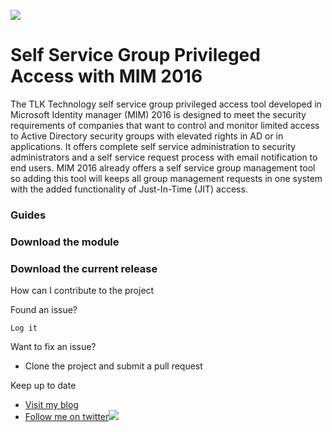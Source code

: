 ![](https://github.com/myFIMGithub/SelfServiceGroupPrivilegedAccess-MIM2016/blob/master/tlktechsmall.jpg)
# Self Service Group Privileged Access with MIM 2016
The TLK Technology self service group privileged access tool developed in Microsoft Identity manager (MIM) 2016 is designed to meet the security requirements of companies that want to 
control and monitor limited access to Active Directory security groups with elevated rights in AD or in applications. It offers complete
self service administration to security administrators and a self service request process with email notification to end users. MIM 2016 already offers
a self service group management tool so adding this tool will keeps all group management requests in one system with the added functionality
of Just-In-Time (JIT) access.

### Guides



### Download the module

### Download the current release
How can I contribute to the project

Found an issue?

    Log it

Want to fix an issue?
*   Clone the project and submit a pull request

Keep up to date
*   [Visit my blog](https://tlktechidentitythoughts.wordpress.com)
*   [Follow me on twitter](https://twitter.com/acceptedIke)![](http://twitter.com/favicon.ico)
